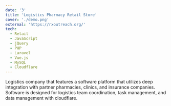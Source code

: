 ```yaml
---
date: '3'
title: 'Logistics Pharmacy Retail Store'
cover: './demo.png'
external: 'https://rxoutreach.org/'
tech:
  - Retail
  - JavaScript
  - jQuery
  - PHP
  - Laravel
  - Vue.js
  - MySQL
  - Cloudflare
---
```


Logistics company that features a software platform that utilizes deep integration with partner pharmacies, clinics, and insurance companies. Software is designed for logistics team coordination, task management, and data management with cloudflare.
